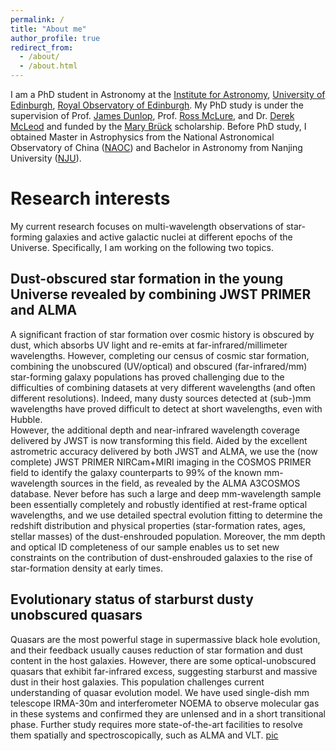 ```yaml
---
permalink: /
title: "About me"
author_profile: true
redirect_from: 
  - /about/
  - /about.html
---
```


I am a PhD student in Astronomy at the [Institute for Astronomy](https://ifa.roe.ac.uk/), [University of Edinburgh](https://www.ed.ac.uk/), [Royal Observatory of Edinburgh](https://www.roe.ac.uk/).
My PhD study is under the supervision of Prof. [James Dunlop](https://www.roe.ac.uk/~jsd/), Prof. [Ross McLure](https://www.roe.ac.uk/~rjm/Ross_McLures_Webpage/Welcome.html), and Dr. [Derek McLeod](https://www.roe.ac.uk/ifa/people/mcleod.html) and funded by the [Mary Brück](https://en.wikipedia.org/wiki/Mary_Br%C3%BCck) scholarship.
Before PhD study, I obtained Master in Astrophysics from the National Astronomical Observatory of China ([NAOC](https://english.nao.cas.cn/)) and Bachelor in Astronomy from Nanjing University ([NJU](https://astronomy.nju.edu.cn/EN/index.html)).

Research interests
======
My current research focuses on multi-wavelength observations of star-forming galaxies and active galactic nuclei at different epochs of the Universe.
Specifically, I am working on the following two topics.

Dust-obscured star formation in the young Universe revealed by combining JWST PRIMER and ALMA
------
A significant fraction of star formation over cosmic history is obscured by dust, which absorbs UV light and re-emits at far-infrared/millimeter wavelengths. 
However, completing our census of cosmic star formation, combining the unobscured (UV/optical) and obscured (far-infrared/mm) star-forming galaxy populations has proved challenging due to the difficulties of combining datasets at very different wavelengths (and often different resolutions). 
Indeed, many dusty sources detected at (sub-)mm wavelengths have proved difficult to detect at short wavelengths, even with Hubble.  
However, the additional depth and near-infrared wavelength coverage delivered by JWST is now transforming this field. 
Aided by the excellent astrometric accuracy delivered by both JWST and ALMA,  we use the (now complete) JWST PRIMER NIRCam+MIRI imaging in the COSMOS PRIMER field  to identify the galaxy counterparts to 99% of the known mm-wavelength sources in the field, as revealed by the ALMA A3COSMOS database. 
Never before has such a large and deep mm-wavelength sample been essentially completely and robustly identified at rest-frame optical wavelengths, and we use detailed spectral evolution fitting to determine the redshift distribution and physical properties (star-formation rates, ages, stellar masses) of the dust-enshrouded population. 
Moreover, the mm depth and optical ID completeness of our sample enables us to set new constraints on the contribution of dust-enshrouded galaxies to the rise of star-formation density at early times.

Evolutionary status of starburst dusty unobscured quasars 
------
Quasars are the most powerful stage in supermassive black hole evolution, and their feedback usually causes reduction of star formation and dust content in the host galaxies.
However, there are some optical-unobscured quasars that exhibit far-infrared excess, suggesting starburst and massive dust in their host galaxies.
This population challenges current understanding of quasar evolution model. 
We have used single-dish mm telescope IRMA-30m and interferometer NOEMA to observe molecular gas in these systems and confirmed they are unlensed and in a short transitional phase.
Further study requires more state-of-the-art facilities to resolve them spatially and spectroscopically, such as ALMA and VLT.
[pic](/images/editing-talk.png)
